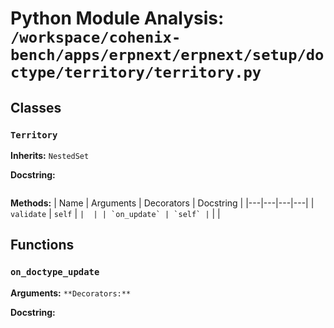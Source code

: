 # Python Module Analysis: `/workspace/cohenix-bench/apps/erpnext/erpnext/setup/doctype/territory/territory.py`

## Classes

### `Territory`
**Inherits:** `NestedSet`


**Docstring:**
```

```

**Methods:**
| Name | Arguments | Decorators | Docstring |
|---|---|---|---|
| `validate` | `self` | `` |  |
| `on_update` | `self` | `` |  |





## Functions

### `on_doctype_update`
**Arguments:** ``
**Decorators:** ``

**Docstring:**
```

```

